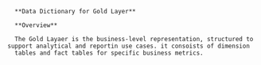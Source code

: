       **Data Dictionary for Gold Layer**

      **Overview**

      The Gold Layaer is the business-level representation, structured to support analytical and reportin use cases. it consoists of dimension 
      tables and fact tables for specific business metrics.
      
      
